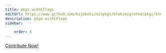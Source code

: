 ```yaml
---
title: pkgs.withCFlags
editUrl: https://www.github.com/hsjobeki/nixpkgs/blob/migrated/pkgs/stdenv/adapters.nix#L245C16
description: pkgs.withCFlags
sidebar:

    order: 8
---
```


<a href="https://www.github.com/hsjobeki/nixpkgs/blob/migrated/pkgs/stdenv/adapters.nix#L245C16">Contribute Now!</a>



